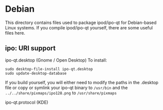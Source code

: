 
Debian
====================
This directory contains files used to package ipod/ipo-qt
for Debian-based Linux systems. If you compile ipod/ipo-qt yourself, there are some useful files here.

## ipo: URI support ##


ipo-qt.desktop  (Gnome / Open Desktop)
To install:

	sudo desktop-file-install ipo-qt.desktop
	sudo update-desktop-database

If you build yourself, you will either need to modify the paths in
the .desktop file or copy or symlink your ipo-qt binary to `/usr/bin`
and the `../../share/pixmaps/ipo128.png` to `/usr/share/pixmaps`

ipo-qt.protocol (KDE)

